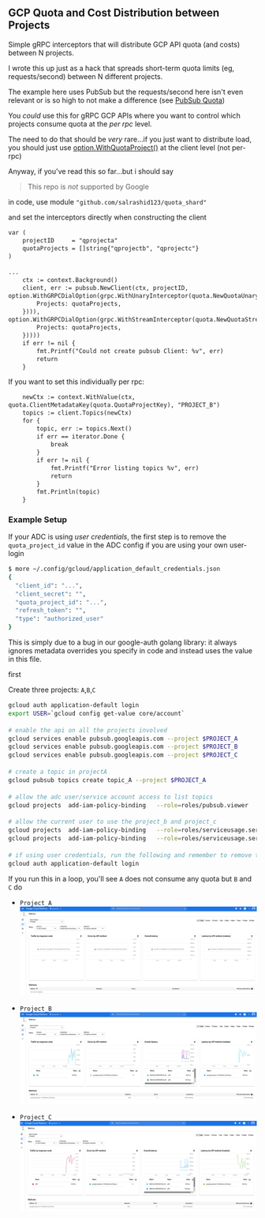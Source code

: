 ## GCP Quota and Cost Distribution between Projects

Simple gRPC interceptors that will distribute GCP API quota (and costs) between N projects.

I wrote this up just as a hack that spreads short-term quota limits (eg, requests/second) between N different projects.

The example here uses PubSub but the requests/second here isn't even relevant or is so high to not make a difference (see [PubSub Quota](https://cloud.google.com/pubsub/quotas))

You _could_ use this for gRPC GCP APIs where you want to control which projects consume quota at the _per rpc_ level.

The need to do that should be *very* rare...if you just want to distribute load, you should just use [option.WithQuotaProject()](https://pkg.go.dev/google.golang.org/api/option#WithQuotaProject) at the client level (not per-rpc)

Anyway, if you've read this so far...but i should say

> This repo is *not* supported by Google


in code, use module `"github.com/salrashid123/quota_shard"`

and set the interceptors directly when constructing the client

```golang
var (
	projectID     = "qprojecta"
	quotaProjects = []string{"qprojectb", "qprojectc"}
)

...
	ctx := context.Background()
	client, err := pubsub.NewClient(ctx, projectID, option.WithGRPCDialOption(grpc.WithUnaryInterceptor(quota.NewQuotaUnaryHandler(&quota.QuotaHandlerConfig{
		Projects: quotaProjects,
	}))), option.WithGRPCDialOption(grpc.WithStreamInterceptor(quota.NewQuotaStreamingHandler(&quota.QuotaHandlerConfig{
		Projects: quotaProjects,
	}))))
	if err != nil {
		fmt.Printf("Could not create pubsub Client: %v", err)
		return
	}
```

If you want to set this individually per rpc:

```golang
	newCtx := context.WithValue(ctx, quota.ClientMetadataKey(quota.QuotaProjectKey), "PROJECT_B")
	topics := client.Topics(newCtx)
	for {
		topic, err := topics.Next()
		if err == iterator.Done {
			break
		}
		if err != nil {
			fmt.Printf("Error listing topics %v", err)
			return
		}
		fmt.Println(topic)
	}
```

### Example Setup

If your ADC is using _user credentials_, the first step is to remove the `quota_project_id` value in the ADC config if you are using your own user-login

```bash
$ more ~/.config/gcloud/application_default_credentials.json
{
  "client_id": "...",
  "client_secret": "",
  "quota_project_id": "...",
  "refresh_token": "",
  "type": "authorized_user"
}
```

This is simply due to a bug in our google-auth golang library: it always ignores metadata overrides you specify in code and instead uses the value in this file.

first 

Create three projects: `A`,`B`,`C`

```bash
gcloud auth application-default login
export USER=`gcloud config get-value core/account`

# enable the api on all the projects involved
gcloud services enable pubsub.googleapis.com --project $PROJECT_A
gcloud services enable pubsub.googleapis.com --project $PROJECT_B
gcloud services enable pubsub.googleapis.com --project $PROJECT_C

# create a topic in projectA
gcloud pubsub topics create topic_A --project $PROJECT_A

# allow the adc user/service account access to list topics
gcloud projects  add-iam-policy-binding   --role=roles/pubsub.viewer   --member=user:$USER  $PROJECT_A

# allow the current user to use the project_b and project_c
gcloud projects  add-iam-policy-binding   --role=roles/serviceusage.serviceUsageConsumer   --member=user:$USER  $PROJECT_B
gcloud projects  add-iam-policy-binding   --role=roles/serviceusage.serviceUsageConsumer   --member=user:$USER  $PROJECT_C

# if using user credentials, run the following and remember to remove the `quota_project_id`
gcloud auth application-default login
```

If you run this in a loop, you'll see `A` does not consume any quota but `B` and `C` do

- `Project_A`
![images/project_a.png](images/project_a.png)

- `Project_B`
![images/project_b.png](images/project_b.png)

- `Project_C`
![images/project_c.png](images/project_c.png)